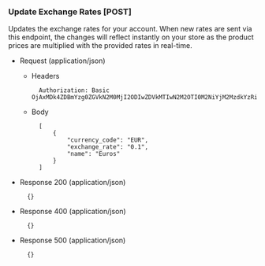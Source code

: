 ### Update Exchange Rates [POST]

Updates the exchange rates for your account. When new rates are sent via this endpoint, the changes will reflect instantly on your store as the product prices are multiplied with the provided rates in real-time.

+ Request (application/json)

    + Headers

            Authorization: Basic OjAxMDk4ZDBmYzg0ZGVkN2M0MjI2ODIwZDVkMTIwN2M2OTI0M2NiYjM2MzdkYzRiYzJhMjE2ZGFmY2YwOWQ3ODM=

    + Body

            [
                {
                    "currency_code": "EUR",
                    "exchange_rate": "0.1",
                    "name": "Euros"
                }
            ]

+ Response 200 (application/json)

        {}

+ Response 400 (application/json)

        {}

+ Response 500 (application/json)

        {}